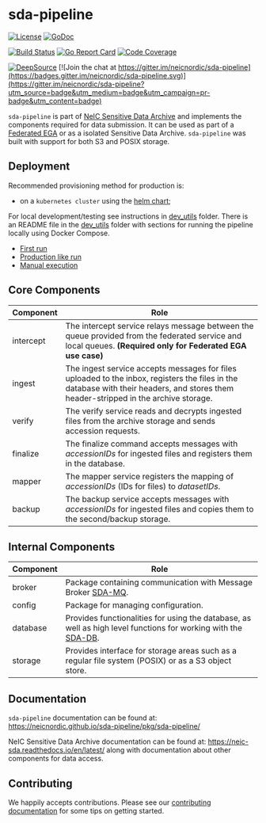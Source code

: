 # sda-pipeline

[![License](https://img.shields.io/github/license/neicnordic/sda-pipeline)](https://shields.io)
[![GoDoc](https://godoc.org/github.com/neicnordic/sda-pipeline?status.svg)](https://pkg.go.dev/github.com/neicnordic/sda-pipeline?tab=subdirectories)

[![Build Status](https://github.com/neicnordic/sda-pipeline/workflows/Go/badge.svg)](https://github.com/neicnordic/sda-pipeline/actions)
[![Go Report Card](https://goreportcard.com/badge/github.com/neicnordic/sda-pipeline)](https://goreportcard.com/report/github.com/neicnordic/sda-pipeline)
[![Code Coverage](https://img.shields.io/coveralls/github/neicnordic/sda-pipeline)](https://shields.io)

[![DeepSource](https://static.deepsource.io/deepsource-badge-light.svg)](https://deepsource.io/gh/neicnordic/sda-pipeline/?ref=repository-badge) [![Join the chat at https://gitter.im/neicnordic/sda-pipeline](https://badges.gitter.im/neicnordic/sda-pipeline.svg)](https://gitter.im/neicnordic/sda-pipeline?utm_source=badge&utm_medium=badge&utm_campaign=pr-badge&utm_content=badge)

`sda-pipeline` is part of [NeIC Sensitive Data Archive](https://neic-sda.readthedocs.io/en/latest/) and implements the components required for data submission.
It can be used as part of a [Federated EGA](https://ega-archive.org/federated) or as a isolated Sensitive Data Archive. 
`sda-pipeline` was built with support for both S3 and POSIX storage.

## Deployment

Recommended provisioning method for production is:

* on a `kubernetes cluster` using the [helm chart](https://github.com/neicnordic/sda-helm/);

For local development/testing see instructions in [dev_utils](/dev_utils) folder.
There is an README file in the [dev_utils](/dev_utils) folder with sections for running the pipeline locally using Docker Compose.

* [First run](./dev_utils/README.md#Getting-up-and-running-fast)
* [Production like run](./dev_utils/README.md#Starting-the-services-using-docker-compose-with-TLS-enabled)
* [Manual execution](./dev_utils/README.md#Manually-run-the-integration-test)

## Core Components

| Component     | Role |
|---------------|------|
| intercept     | The intercept service relays message between the queue provided from the federated service and local queues. **(Required only for Federated EGA use case)** |
| ingest        | The ingest service accepts messages for files uploaded to the inbox, registers the files in the database with their headers, and stores them header-stripped in the archive storage. |
| verify        | The verify service reads and decrypts ingested files from the archive storage and sends accession requests. |
| finalize      | The finalize command accepts messages with _accessionIDs_ for ingested files and registers them in the database. |
| mapper        | The mapper service registers the mapping of _accessionIDs_ (IDs for files) to _datasetIDs_. |
| backup          | The backup service accepts messages with _accessionIDs_ for ingested files and copies them to the second/backup storage. |

## Internal Components

| Component     | Role |
|---------------|------|
| broker        | Package containing communication with Message Broker [SDA-MQ](https://github.com/neicnordic/sda-mq). |
| config        | Package for managing configuration. |
| database      | Provides functionalities for using the database, as well as high level functions for working with the [SDA-DB](https://github.com/neicnordic/sda-db). |
| storage       | Provides interface for storage areas such as a regular file system (POSIX) or as a S3 object store. |

## Documentation

`sda-pipeline` documentation can be found at: https://neicnordic.github.io/sda-pipeline/pkg/sda-pipeline/

NeIC Sensitive Data Archive documentation can be found at: https://neic-sda.readthedocs.io/en/latest/ 
along with documentation about other components for data access.

## Contributing

We happily accepts contributions. Please see our [contributing documentation](CONTRIBUTING.md) for some tips on getting started.
